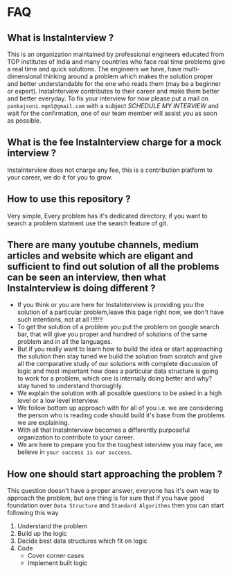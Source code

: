 # FAQ
## What is InstaInterview ?
This is an organization maintained by professional engineers educated from TOP institutes of India and many countries who face real time problems give a real time 
and quick solutions. The engineers we have, have multi-dimensional thinking around a problem which makes the solution proper and better understandable for the one
who reads them (may be a beginner or expert). InstaInterview contributes to their career and make them better and better everyday. To fix your interview for now please
put a mail on `pankajsoni.mgml@gmail.com` with a subject _SCHEDULE MY INTERVIEW_ and wait for the confirmation, one of our team member will assist you as soon as 
possible.

## What is the fee InstaInterview charge for a mock interview ?
InstaInterview does not charge any fee, this is a contribution platform to your career, we do it for you to grow.

## How to use this repository ?
Very simple, Every problem has it's dedicated directory, if you want to search a problem statment use the search feature of git.

## There are many youtube channels, medium articles and website which are eligant and sufficient to find out solution of all the problems can be seen an interview, then what InstaInterview is doing different ?
- If you think or you are here for InstaInterview is providing you the solution of a particular problem,leave this page right now, we don't have such intentions, not at all !!!!!!!
- To get the solution of a problem you put the problem on google search bar, that will give you proper and hundred of solutions of the same problem and in all the languages.
- But if you really want to learn how to build the idea or start approaching the solution then stay tuned we build the solution from scratch and give all the comparative study of our solutions with complete discussion of logic and most important how does a particular data structure is going to work for a problem, which one is internally doing better and why? stay tuned to understand thoroughly.
- We explain the solution with all possible questions to be asked in a high level or a low level interview.
- We follow bottom up approach with for all of you i.e. we are considering the person who is reading code should build it's base from the problems we are explaining.
- With all that InstaInterview becomes a differently purposeful organization to contribute to your career.
- We are here to prepare you for the toughest interview you may face, we believe in `your success is our success`.

## How one should start approaching the problem ?
This question doesn't have a proper answer, everyone has it's own way to approach the problem, but one thing is for sure that if you have good foundation over `Data Structure` and `Standard Algorithms` then you can start following this way
1. Understand the problem
2. Build up the logic
3. Decide best data structures which fit on logic
4. Code
    - Cover corner cases
    - Implement built logic